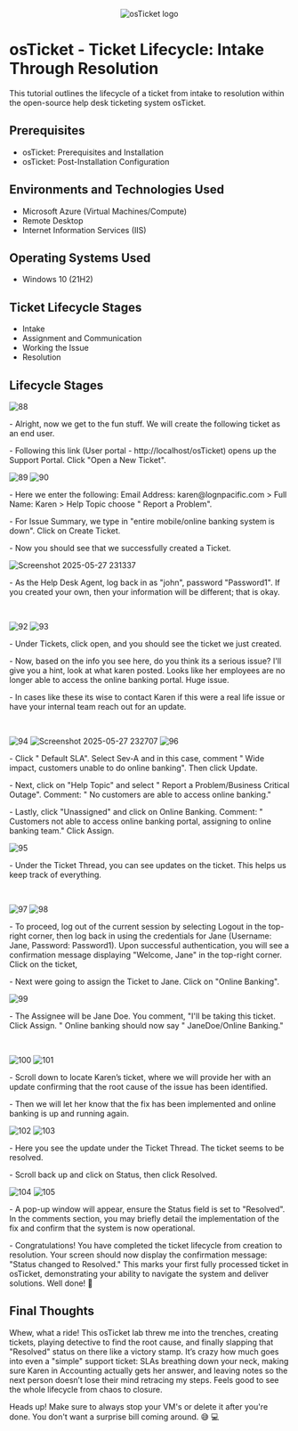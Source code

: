 <p align="center">
<img src="https://i.imgur.com/Clzj7Xs.png" alt="osTicket logo"/>
</p>

<h1>osTicket - Ticket Lifecycle: Intake Through Resolution</h1>
This tutorial outlines the lifecycle of a ticket from intake to resolution within the open-source help desk ticketing system osTicket.<br />


<h2>Prerequisites</h2>

- osTicket: Prerequisites and Installation
- osTicket: Post-Installation Configuration

<h2>Environments and Technologies Used</h2>

- Microsoft Azure (Virtual Machines/Compute)
- Remote Desktop
- Internet Information Services (IIS)

<h2>Operating Systems Used </h2>

- Windows 10</b> (21H2)

<h2>Ticket Lifecycle Stages</h2>

- Intake
- Assignment and Communication
- Working the Issue
- Resolution

<h2>Lifecycle Stages</h2>

<p>

![88](https://github.com/user-attachments/assets/49beedb9-617e-43a4-9d16-0b9d53126d67)

</p>
<p>
- Alright, now we get to the fun stuff. We will create the following ticket as an end user.
</p>
- Following this link (User portal - http://localhost/osTicket) opens up the Support Portal. Click "Open a New Ticket".
<br />

<p>

![89](https://github.com/user-attachments/assets/26bb2914-ffcd-41e7-b7fc-164882a0d516)
![90](https://github.com/user-attachments/assets/cbde7f78-d29d-454e-9fe5-fe28db0d2b69)

</p>
<p>
- Here we enter the following: Email Address: karen@lognpacific.com > Full Name: Karen > Help Topic choose " Report a Problem". 
</p>
- For Issue Summary, we type in "entire mobile/online banking system is down". Click on Create Ticket.
</p>
- Now you should see that we successfully created a Ticket.
<br />

<p>

![Screenshot 2025-05-27 231337](https://github.com/user-attachments/assets/368c9ea6-25ea-491c-a9dc-4632182fb510)
</p>
<p>
- As the Help Desk Agent, log back in as "john", password "Password1". If you created your own, then your information will be different; that is okay.
</p>
<br />

![92](https://github.com/user-attachments/assets/59d787df-87d2-4e26-8059-e0182a1602a3)
![93](https://github.com/user-attachments/assets/517a83ae-b184-4204-b5bc-2b8371089278)

<p>

<p>
- Under Tickets, click open, and you should see the ticket we just created.
</p>
- Now, based on the info you see here, do you think its a serious issue?  I'll give you a hint, look at what karen posted. Looks like her employees are no longer able to access the online banking portal. Huge issue.
</p>
- In cases like these its wise to contact Karen if this were a real life issue or have your internal team reach out for an update.
</p>
<br />


<p>

![94](https://github.com/user-attachments/assets/8fdf372e-ea97-450b-b691-c240ebf078d3)
![Screenshot 2025-05-27 232707](https://github.com/user-attachments/assets/7ac22a54-3e3c-4583-8285-401a5613c88f)
![96](https://github.com/user-attachments/assets/3b9f6b3a-4aa0-413e-bc78-8e59a11422f1)

</p>
<p>
- Click " Default SLA". Select Sev-A and in this case, comment " Wide impact, customers unable to do online banking". Then click Update.
</p>
- Next, click on "Help Topic" and select " Report a Problem/Business Critical Outage". Comment: " No customers are able to access online banking."
</p>
- Lastly, click "Unassigned" and click on Online Banking. Comment: " Customers not able to access online banking portal, assigning to online banking team." Click Assign.
<br />



<p>

![95](https://github.com/user-attachments/assets/d39416a2-4715-4e45-8907-3c788d28dbc0)

</p>
<p>
- Under the Ticket Thread, you can see updates on the ticket. This helps us keep track of everything.
</p>
<br />


<p>

![97](https://github.com/user-attachments/assets/d089e09b-352d-414d-bb5e-8249bc2f0408)
![98](https://github.com/user-attachments/assets/9634f541-df6c-4655-8691-35ee85b4dffc)

</p>
<p>
- To proceed, log out of the current session by selecting Logout in the top-right corner, then log back in using the credentials for Jane (Username: Jane, Password: Password1). Upon successful authentication, you will see a confirmation message displaying "Welcome, Jane" in the top-right corner. Click on the ticket,
</p>
- Next were going to assign the Ticket to Jane. Click on "Online Banking".
<br />



<p>

![99](https://github.com/user-attachments/assets/8ab71e2a-fb84-4292-a99c-919df0902ca7)

</p>
<p>
- The Assignee will be Jane Doe. You  comment, "I'll be taking this ticket. Click Assign. " Online banking should now say " JaneDoe/Online Banking."
</p>

<br />


<p>

![100](https://github.com/user-attachments/assets/8c18f708-e807-43ee-8ea7-6ce60bff6cb1)
![101](https://github.com/user-attachments/assets/bb274994-1999-422c-abcf-4fb61daa4d15)

</p>
<p>
- Scroll down to locate Karen’s ticket, where we will provide her with an update confirming that the root cause of the issue has been identified.
</p>
- Then we will let her know that the fix has been implemented and online banking is up and running again.
<br />


<p>

![102](https://github.com/user-attachments/assets/1538e021-ad94-47c7-81ce-f753bec05ae7)
![103](https://github.com/user-attachments/assets/e0489fdf-5cf7-4791-b638-7806b3191e6a)

</p>
<p>
- Here you see the update under the Ticket Thread. The ticket seems to be resolved.
</p>
- Scroll back up and click on Status, then  click Resolved.
<br />


<p>

![104](https://github.com/user-attachments/assets/d0a16ff1-5f93-4547-ae83-d838dda94879)
![105](https://github.com/user-attachments/assets/17c51a04-5d35-442b-b0f8-9a73126fbc87)

</p>
<p>
- A pop-up window will appear, ensure the Status field is set to "Resolved". In the comments section, you may briefly detail the implementation of the fix and confirm that the system is now operational.
</p>
- Congratulations! You have completed the ticket lifecycle from creation to resolution. Your screen should now display the confirmation message: "Status changed to Resolved." This marks your first fully processed ticket in osTicket, demonstrating your ability to navigate the system and deliver solutions. Well done! 🎉


<br />

<h2>Final Thoughts</h2>

Whew, what a ride! This osTicket lab threw me into the trenches, creating tickets, playing detective to find the root cause, and finally slapping that "Resolved" status on there like a victory stamp. It’s crazy how much goes into even a "simple" support ticket: SLAs breathing down your neck, making sure Karen in Accounting actually gets her answer, and leaving notes so the next person doesn’t lose their mind retracing my steps. Feels good to see the whole lifecycle from chaos to closure.  
</p>
Heads up! Make sure to always stop your VM's or delete it after you're done. You don't want a surprise bill coming around. 😅 💻
